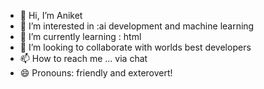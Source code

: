 - 👋 Hi, I’m Aniket 
- 👀 I’m interested in :ai development and machine learning<robotics>
- 🌱 I’m currently learning : html
- 💞️ I’m looking to collaborate with  worlds best developers
- 📫 How to reach me ... via chat 
- 😄 Pronouns: friendly and exterovert!


<!---
13Aniket/13Aniket is a ✨ special ✨ repository because its `README.md` (this file) appears on your GitHub profile.
You can click the Preview link to take a look at your changes.
--->
